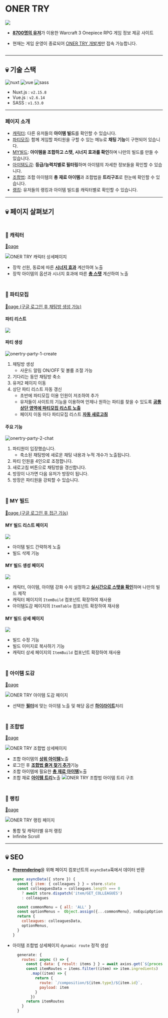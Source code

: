 # ONER TRY

![](/public/images/readme/i25g-240314-132519.png)

- <u>**8700명의 유저**</u>가 이용한 Warcraft 3 Onepiece RPG 게임 정보 제공 사이트
- 현재는 게임 운영이 종료되어 [ONER TRY 개발계](https://dev-oner-try.netlify.app/)만 접속 가능합니다.

  <img src="/public/images/readme/i36g-240314-103622.png" alt="">

---

## 💀 기술 스택

<p>
  <img src="https://img.shields.io/badge/Nuxt-002E3B?style=for-the-badge&logo=nuxtdotjs&logoColor=#00DC82" alt="nuxt">
  <img src="https://img.shields.io/badge/vuejs-%2335495e.svg?style=for-the-badge&logo=vuedotjs&logoColor=%234FC08D" alt="vue">
  <img src="https://img.shields.io/badge/sass-CC6699?style=for-the-badge&logo=html5&logoColor=white" alt="sass">
</p>

- Nuxt.js : `v2.15.8`
- Vue.js : `v2.6.14`
- SASS : `v1.53.0`

---

### 페이지 소개

- <a href="#character">캐릭터</a>: 다른 유저들의 **아이템 빌드**를 확인할 수 있습니다.
- <a href="#party">파티모집</a>: 함께 게임할 파티원을 구할 수 있는 메뉴로 **채팅 기능**이 구현되어 있습니다.
- <a href="#myBuild">MY빌드</a>: **아이템을 조합하고 스탯, 시너지 효과를 확인**하며 나만의 빌드를 만들 수 있습니다.
- <a href="#items">아이템도감</a>: **등급/능력치별로 필터링**하며 아이템의 자세한 정보들을 확인할 수 있습니다.
- <a href="#composition">조합법</a>: 조합 아이템의 **총 재료 아이템**과 조합법을 **트리구조**로 한눈에 확인할 수 있습니다.
- <a href="#ranking">랭킹</a>: 유저들의 랭킹과 아이템 빌드를 캐릭터별로 확인할 수 있습니다.

---

## 💀 페이지 살펴보기

 <h3 id="character" style="padding-top: 30px; margin-top: 0">
  <span style="padding-top: 30px;">🔎  캐릭터</span>
 </h3>

 <a href="https://dev-oner-try.netlify.app/character/result?nickname=Pinkbean" target="_blank">🔗page</a>

![ONER TRY 캐릭터 상세페이지](/public/images/readme/i50g-240314-095049.png)

- 장착 선원, 동료에 따른 <u>**시너지 효과**</u> 계산하여 노출
- 장착 아이템의 옵션과 시너지 효과에 따른 <u>**총 스탯**</u> 계산하여 노출

 <h3 id="party" style="padding-top: 30px; margin-top: 0">
  <span style="padding-top: 30px;">🔎  파티모집</span>
 </h3>

 <a href="https://dev-oner-try.netlify.app/party" target="_blank">🔗page (구글 로그인 후 채팅방 생성 가능)</a>


#### 파티 리스트
![](/public/images/readme/i19g-240314-101949.png)

#### 파티 생성 

![onertry-party-1-create](https://github.com/user-attachments/assets/2e5d2f9e-0ab2-4849-bcd4-f89171f86bca)

1. 채팅방 생성
	- 사운드 알림 ON/OFF 및 볼륨 조절 가능
2. 기다리는 동안 채팅방 축소
3. 유저2 페이지 이동
4. 상단 파티 리스트 자동 갱신
	- 초반에 파티모집 이용 인원이 저조하여 추가
	- 유저들이 사이트의 기능을 이용하며 언제나 원하는 파티를 찾을 수 있도록 <u>**공통 상단 영역에 파티모집 리스트 노출**</u>
	- 페이지 이동 마다 파티모집 리스트 <u>**자동 새로고침**</u>

#### 주요 기능

![onertry-party-2-chat](https://github.com/user-attachments/assets/bc9b54e3-890b-41a6-90d6-bbdd93646335)

1. 파티원이 입장했습니다.
	- 축소된 채팅방에 새로운 채팅 내용과 누적 개수가 노출됩니다.
2. 파티 인원을 4인으로 조정합니다.
3. 새로고침 버튼으로 채팅방을 갱신합니다.
4. 방장이 나가면 다음 유저가 방장이 됩니다.
5. 방장은 파티원을 강퇴할 수 있습니다.


 <h3 id="myBuild" style="padding-top: 30px; margin-top: 0">
  <span style="padding-top: 30px;">🔎  MY 빌드</span>
 </h3>

 <a href="https://dev-oner-try.netlify.app/item-build/my" target="_blank">🔗page (구글 로그인 후 접근 가능)</a>

#### MY 빌드 리스트 페이지
![](/public/images/readme/i43g-240315-094349.png)
- 아이템 빌드 간략하게 노출
- 빌드 삭제 기능

#### MY 빌드 생성 페이지
![](/public/images/readme/i43g-240315-094358.png)
- 캐릭터, 아이템, 아이템 강화 수치 설정하고 <u>**실시간으로 스탯을 확인**</u>하며 나만의 빌드 제작 
- 캐릭터 페이지의 `ItemBuild` 컴포넌트 확장하여 재사용
- 아이템도감 페이지의 `ItemTable` 컴포넌트 확장하여 재사용

#### MY 빌드 상세 페이지
![](/public/images/readme/i44g-240315-094421.png)
- 빌드 수정 기능
- 빌드 이미지로 복사하기 기능 
- 캐릭터 상세 페이지의 `ItemBuild` 컴포넌트 확장하여 재사용

    
 <h3 id="items" style="padding-top: 30px; margin-top: 0">
  <span style="padding-top: 30px;">🔎  아이템 도감</span>
 </h3>

 <a href="https://dev-oner-try.netlify.app/items/sailor" target="_blank">🔗page</a>

![ONER TRY 아이템 도감 페이지](/public/images/readme/i7g-240314-100706.png)

- 선택한 <u>**필터**</u>에 맞는 아이템 노출 및 해당 옵션 <u>**하이라이트**</u>처리


<h3 id="composition" style="padding-top: 30px; margin-top: 0">
<span style="padding-top: 30px;">🔎  조합법</span>
</h3>

<a href="https://dev-oner-try.netlify.app/composition/sailor/s94" target="_blank">🔗page</a>

![ONER TRY 조합법 상세페이지](/public/images/readme/i55g-240314-095559.png)

- 조합 아이템의 <u>**상위 아이템**</u>노출
- 로그인 후 <u>**조합법 즐겨 찾기 추가**</u>기능
- 조합 아이템에 필요한 <u>**총 재료 아이템**</u>노출
- 조합 재료 <u>**아이템 트리**</u>노출
  ![ONER TRY 조합법 아이템 트리 구조](/public/images/readme/i58g-240314-095833.png)
        
 <h3 id="ranking" style="padding-top: 30px; margin-top: 0">
  <span style="padding-top: 30px;">🔎  랭킹</span>
 </h3>

 <a href="https://dev-oner-try.netlify.app/ranking" target="_blank">🔗page</a>

![ONER TRY 랭킹 페이지](/public/images/readme/i4g-240314-100400.png)

- 통합 및 캐릭터별 유저 랭킹
- Infinite Scroll
---


## 💀 SEO

- <u>**Prerendering**</u>을 위해 페이지 컴포넌트의 `asyncData`훅에서 데이터 반환
    ```jsx
    async asyncData({ store }) {
      const { item: { colleagues } } = store.state
      const colleaguesData = colleagues.length === 0
        ? await store.dispatch('item/GET_COLLEAGUES')
        : colleagues
    
      const commonMenu = { all: 'ALL' }
      const optionMenus =  Object.assign({...commonMenu}, noEquipOptions)
      return {
        colleagues: colleaguesData,
        optionMenus,
      }
    }
    ```

- 아이템 조합법 상세페이지 `dynamic route` 정적 생성
  ```js
    generate: {
      routes: async () => {
        const { data: { result: items } } = await axios.get(`${process.env.CONT_PATH}/api/items`)
        const itemRoutes = items.filter((item) => item.ingredients)
          .map((item) => {
            return {
              route: `/composition/${item.type}/${item.id}`,
              payload: item
            }
          })
        return itemRoutes
      }
    }
  ```
    
